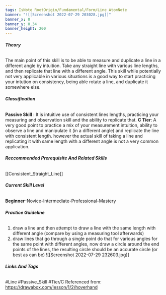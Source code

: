 ```yaml
---
tags: IsNote RootOrigin/Fundamental/Form/Line AtomNote
banner: "![[Screenshot 2022-07-29 203028.jpg]]"
banner_x: 0
banner_y: 0.34
banner_height: 200
---
```


###### **_Theory_**
The main point of this skill is to be able to measure and duplicate a line in a different angle by intuition. Take any straight line with various line lengths, and then replicate that line with a different angle. This skill while potentially not very applicable in various situations is a good way to start practicing your intution on consistency, being able rotate a line, and duplicate it somewhere else.

###### **_Classification_**
**Passive Skill** : It is intuitive use of consistent lines lengths, practicing your measuring and observation skill and the ability to replicate that.
**C Tier**: A very good point to practice a mix of your measurement intuition, ability to observe a line and manipulate it (in a different angle) and replicate the line with consistent length. however the actual skill of taking a line and replicating it with same length with a different angle is not a very common application.

###### **_Reccommended Prerequisite And Related Skills_**
[[Consistent_Straight_Line]]

###### **_Current Skill Level_**
**Beginner**-Novice-Intermediate-Professional-Mastery

###### **_Practice Guideline_**
1. draw a line and then attempt to draw a line with the same length with different angle (compare by using a measuring tool afterwards)
2. draw lines that go through a single point do that for various angles for the same point with different angles, now draw a circle around the end points of the lines, the resulting circle should be an accurate circle (or best as can be)
![[Screenshot 2022-07-29 232603.jpg]]

###### **_Links And Tags_**
#Line #Passive_Skill #Tier/C
Referenced from: https://drawabox.com/lesson/1/2/hoverhand
